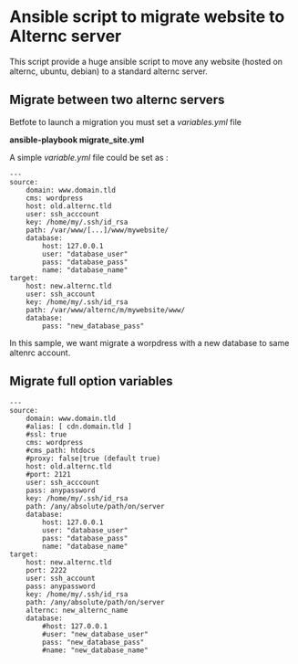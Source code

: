# Ansible script to migrate website to Alternc server


This script provide a huge ansible script to move any website (hosted on alternc, ubuntu, debian) to a standard alternc server.

## Migrate between two alternc servers

Betfote to launch a migration you must set a *variables.yml* file

**ansible-playbook migrate_site.yml**

A simple *variable.yml* file could be set as :

    ---
    source:
        domain: www.domain.tld
        cms: wordpress
        host: old.alternc.tld
        user: ssh_acccount
        key: /home/my/.ssh/id_rsa
        path: /var/www/[...]/www/mywebsite/
        database:
            host: 127.0.0.1
            user: "database_user"
            pass: "database_pass"
            name: "database_name"
    target:
        host: new.alternc.tld
        user: ssh_account
        key: /home/my/.ssh/id_rsa
        path: /var/www/alternc/m/mywebsite/www/
        database:
            pass: "new_database_pass"

In this sample, we want migrate a worpdress with a new database to same altenrc account.


## Migrate full option variables

    ---
    source:
        domain: www.domain.tld
        #alias: [ cdn.domain.tld ]
        #ssl: true
        cms: wordpress
        #cms_path: htdocs
        #proxy: false|true (default true)
        host: old.alternc.tld
        #port: 2121
        user: ssh_acccount
        pass: anypassword
        key: /home/my/.ssh/id_rsa
        path: /any/absolute/path/on/server
        database:
            host: 127.0.0.1
            user: "database_user"
            pass: "database_pass"
            name: "database_name"
    target:
        host: new.alternc.tld
        port: 2222
        user: ssh_account
        pass: anypassword
        key: /home/my/.ssh/id_rsa
        path: /any/absolute/path/on/server
        alternc: new_alternc_name
        database:
            #host: 127.0.0.1
            #user: "new_database_user"
            pass: "new_database_pass"
            #name: "new_database_name"